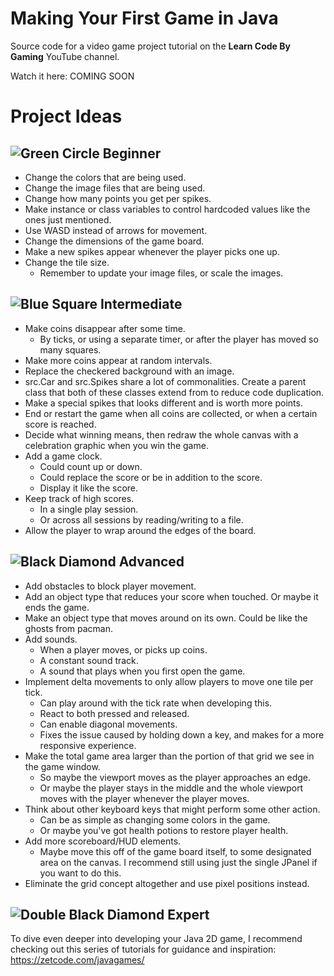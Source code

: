 # Making Your First Game in Java

Source code for a video game project tutorial on the **Learn Code By Gaming** YouTube channel.

Watch it here: COMING SOON


# Project Ideas

## ![Green Circle](images/green-circle.png) Beginner

- Change the colors that are being used.
- Change the image files that are being used.
- Change how many points you get per spikes.
- Make instance or class variables to control hardcoded values like the ones just mentioned.
- Use WASD instead of arrows for movement.
- Change the dimensions of the game board.
- Make a new spikes appear whenever the player picks one up.
- Change the tile size.
  - Remember to update your image files, or scale the images.

## ![Blue Square](images/blue-square.png) Intermediate

- Make coins disappear after some time.
  - By ticks, or using a separate timer, or after the player has moved so many squares.
- Make more coins appear at random intervals.
- Replace the checkered background with an image.
- src.Car and src.Spikes share a lot of commonalities. Create a parent class that both of these classes extend from to reduce code duplication.
- Make a special spikes that looks different and is worth more points.
- End or restart the game when all coins are collected, or when a certain score is reached.
- Decide what winning means, then redraw the whole canvas with a celebration graphic when you win the game.
- Add a game clock.
  - Could count up or down.
  - Could replace the score or be in addition to the score.
  - Display it like the score.
- Keep track of high scores.
  - In a single play session.
  - Or across all sessions by reading/writing to a file.
- Allow the player to wrap around the edges of the board.

## ![Black Diamond](images/black-diamond.png) Advanced

- Add obstacles to block player movement.
- Add an object type that reduces your score when touched. Or maybe it ends the game.
- Make an object type that moves around on its own. Could be like the ghosts from pacman.
- Add sounds.
  - When a player moves, or picks up coins.
  - A constant sound track.
  - A sound that plays when you first open the game.
- Implement delta movements to only allow players to move one tile per tick. 
  - Can play around with the tick rate when developing this.
  - React to both pressed and released.
  - Can enable diagonal movements.
  - Fixes the issue caused by holding down a key, and makes for a more responsive experience.
- Make the total game area larger than the portion of that grid we see in the game window. 
  - So maybe the viewport moves as the player approaches an edge.
  - Or maybe the player stays in the middle and the whole viewport moves with the player whenever the player moves.
- Think about other keyboard keys that might perform some other action.
  - Can be as simple as changing some colors in the game.
  - Or maybe you've got health potions to restore player health.
- Add more scoreboard/HUD elements.
  - Maybe move this off of the game board itself, to some designated area on the canvas. I recommend still using just the single JPanel if you want to do this.
- Eliminate the grid concept altogether and use pixel positions instead.

## ![Double Black Diamond](images/double-black-diamond.png) Expert

To dive even deeper into developing your Java 2D game, I recommend checking out this series of tutorials for guidance and inspiration: https://zetcode.com/javagames/
